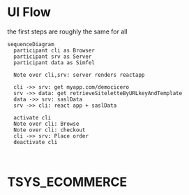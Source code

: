 # UI Flow

the first steps are roughly the same for all 

```mermaid
sequenceDiagram
  participant cli as Browser
  participant srv as Server
  participant data as Simfel

  Note over cli,srv: server renders reactapp

  cli ->> srv: get myapp.com/democicero
  srv ->> data: get retrieveSiteletteByURLkeyAndTemplate
  data ->> srv: saslData
  srv ->> cli: react app + saslData
  
  activate cli
  Note over cli: Browse
  Note over cli: checkout
  cli ->> srv: Place order
  deactivate cli

  
```

# TSYS_ECOMMERCE
